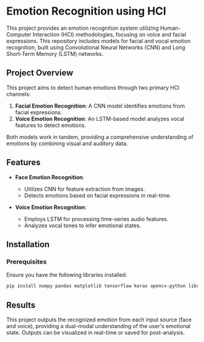 
# Emotion Recognition using HCI

This project provides an emotion recognition system utilizing Human-Computer Interaction (HCI) methodologies, focusing on voice and facial expressions. This repository includes models for facial and vocal emotion recognition, built using Convolutional Neural Networks (CNN) and Long Short-Term Memory (LSTM) networks.

## Project Overview

This project aims to detect human emotions through two primary HCI channels:
1. **Facial Emotion Recognition**: A CNN model identifies emotions from facial expressions.
2. **Voice Emotion Recognition**: An LSTM-based model analyzes vocal features to detect emotions.

Both models work in tandem, providing a comprehensive understanding of emotions by combining visual and auditory data.

## Features

- **Face Emotion Recognition**:
  - Utilizes CNN for feature extraction from images.
  - Detects emotions based on facial expressions in real-time.

- **Voice Emotion Recognition**:
  - Employs LSTM for processing time-series audio features.
  - Analyzes vocal tones to infer emotional states.

## Installation

### Prerequisites

Ensure you have the following libraries installed:

```bash
pip install numpy pandas matplotlib tensorflow keras opencv-python librosa
```
## Results

This project outputs the recognized emotion from each input source (face and voice), providing a dual-modal understanding of the user's emotional state. Outputs can be visualized in real-time or saved for post-analysis.

